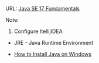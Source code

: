 URL: [Java SE 17 Fundamentals](https://app.pluralsight.com/library/courses/java-se-17-fundamentals/table-of-contents)

Note:
1. Configure ItellijIDEA

* JRE - Java Runtime Environment

* [How to Install Java on Windows](https://phoenixnap.com/kb/install-java-windows)